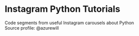 # Instagram Python Tutorials
Code segments from useful Instagram carousels about Python<br>
Source profile: @azurewill
